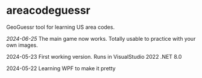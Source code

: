 # areacodeguessr
GeoGuessr tool for learning US area codes.

*2024-06-25* The main game now works. Totally usable to practice with your own images.

2024-05-23 First working version. Runs in VisualStudio 2022 .NET 8.0

2024-05-22 Learning WPF to make it pretty
